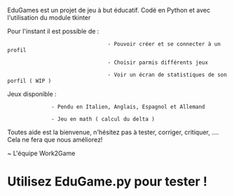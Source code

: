 EduGames est un projet de jeu à but éducatif.
Codé en Python et avec l'utilisation du module tkinter

Pour l'instant il est possible de : 

                                    - Pouvoir créer et se connecter à un profil
                                    
                                    - Choisir parmis différents jeux
                                   
                                    - Voir un écran de statistiques de son porfil ( WIP )

Jeux disponible : 

                  - Pendu en Italien, Anglais, Espagnol et Allemand
                  
                  - Jeu en math ( calcul du delta )

Toutes aide est la bienvenue, n'hésitez pas à tester, corriger, critiquer, .... Cela ne fera que nous améliorez!

~ L'équipe Work2Game


# Utilisez EduGame.py pour tester !
